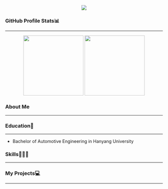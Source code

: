 <div align="center">
  <img src="https://capsule-render.vercel.app/api?type=venom&color=gradient&customColorList=2&height=200&section=header&text=Hi%20there!%20I'm%20Jihyun%20Kim&fontSize=50"/>
</div>

### GitHub Profile Stats📊
---
<div align="center">
  <img src="https://github-readme-stats.vercel.app/api?username=kjh1130&show_icons=true&theme=radical&bg_color=ffffff&title_color=blue&text_color=000000&icon_color=blue" height=192px />
  <img src="https://github-readme-stats.vercel.app/api/top-langs/?username=kjh1130&layout=compact&text_color=white&title_color=blue" height=192px/>
</div>

### About Me
---


### Education🏫
---
  - Bachelor of Automotive Engineering in Hanyang University

<!-- <h3 align="center">Awards</h3> -->

### Skills👨🏻‍💻
---

  
### My Projects💻
---
